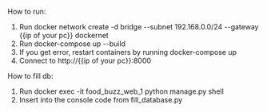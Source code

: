 How to run:
1. Run docker network create -d bridge --subnet 192.168.0.0/24 --gateway {{ip of your pc}} dockernet
2. Run docker-compose up --build
3. If you get error, restart containers by running docker-compose up
4. Connect to http://{{ip of your pc}}:8000

How to fill db:
1. Run docker exec -it food_buzz_web_1 python manage.py shell
2. Insert into the console code from fill_database.py
